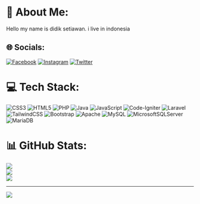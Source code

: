 # 💫 About Me:
Hello my name is didik setiawan. i live in indonesia


## 🌐 Socials:
[![Facebook](https://img.shields.io/badge/Facebook-%231877F2.svg?logo=Facebook&logoColor=white)](https://facebook.com/didik_setyaone0) [![Instagram](https://img.shields.io/badge/Instagram-%23E4405F.svg?logo=Instagram&logoColor=white)](https://instagram.com/ddk.setya) [![Twitter](https://img.shields.io/badge/Twitter-%231DA1F2.svg?logo=Twitter&logoColor=white)](https://twitter.com/Zero4_clho) 

# 💻 Tech Stack:
![CSS3](https://img.shields.io/badge/css3-%231572B6.svg?style=for-the-badge&logo=css3&logoColor=white) ![HTML5](https://img.shields.io/badge/html5-%23E34F26.svg?style=for-the-badge&logo=html5&logoColor=white) ![PHP](https://img.shields.io/badge/php-%23777BB4.svg?style=for-the-badge&logo=php&logoColor=white) ![Java](https://img.shields.io/badge/java-%23ED8B00.svg?style=for-the-badge&logo=java&logoColor=white) ![JavaScript](https://img.shields.io/badge/javascript-%23323330.svg?style=for-the-badge&logo=javascript&logoColor=%23F7DF1E) ![Code-Igniter](https://img.shields.io/badge/CodeIgniter-%23EF4223.svg?style=for-the-badge&logo=codeIgniter&logoColor=white) ![Laravel](https://img.shields.io/badge/laravel-%23FF2D20.svg?style=for-the-badge&logo=laravel&logoColor=white) ![TailwindCSS](https://img.shields.io/badge/tailwindcss-%2338B2AC.svg?style=for-the-badge&logo=tailwind-css&logoColor=white) ![Bootstrap](https://img.shields.io/badge/bootstrap-%23563D7C.svg?style=for-the-badge&logo=bootstrap&logoColor=white) ![Apache](https://img.shields.io/badge/apache-%23D42029.svg?style=for-the-badge&logo=apache&logoColor=white) ![MySQL](https://img.shields.io/badge/mysql-%2300f.svg?style=for-the-badge&logo=mysql&logoColor=white) ![MicrosoftSQLServer](https://img.shields.io/badge/Microsoft%20SQL%20Sever-CC2927?style=for-the-badge&logo=microsoft%20sql%20server&logoColor=white) ![MariaDB](https://img.shields.io/badge/MariaDB-003545?style=for-the-badge&logo=mariadb&logoColor=white)
# 📊 GitHub Stats:
![](https://github-readme-stats.vercel.app/api?username=didik-setiawan&theme=tokyonight&hide_border=true&include_all_commits=false&count_private=false)<br/>
![](https://github-readme-streak-stats.herokuapp.com/?user=didik-setiawan&theme=tokyonight&hide_border=true)<br/>
![](https://github-readme-stats.vercel.app/api/top-langs/?username=didik-setiawan&theme=tokyonight&hide_border=true&include_all_commits=false&count_private=false&layout=compact)

---
[![](https://visitcount.itsvg.in/api?id=didik-setiawan&icon=0&color=0)](https://visitcount.itsvg.in)

<!-- Proudly created with GPRM ( https://gprm.itsvg.in ) -->
